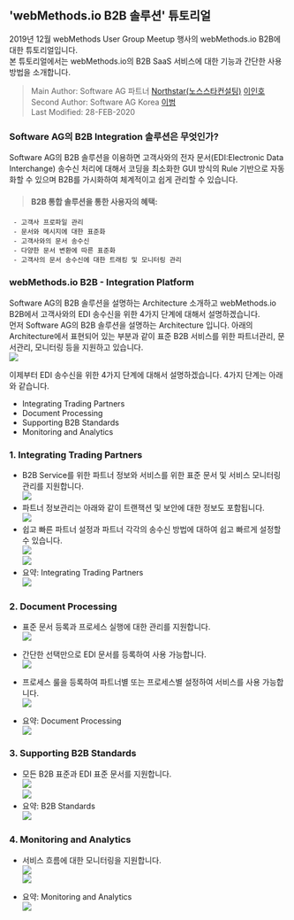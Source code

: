   ## 'webMethods.io B2B 솔루션' 튜토리얼 
  2019년 12월 webMethods User Group Meetup 행사의 webMethods.io B2B에 대한 튜토리얼입니다.  
  본 튜토리얼에서는 webMethods.io의 B2B SaaS 서비스에 대한 기능과 간단한 사용 방법을 소개합니다.   
  
  > Main   Author: Software AG 파트너 [Northstar(노스스타컨설팅)](http://www.northstar.co.kr/) [이인호](mailto:inhovb@northstar.co.kr)  
  > Second Author: Software AG Korea [이범](https://github.com/billybeom)  
  > Last Modified: 28-FEB-2020  
  
  
  ### Software AG의 B2B Integration 솔루션은 무엇인가?
  Software AG의 B2B 솔루션을 이용하면 고객사와의 전자 문서(EDI:Electronic Data Interchange) 송수신 처리에 대해서 코딩을 최소화한 GUI 방식의 Rule 기반으로 자동화할 수 있으며 B2B를 가시화하여 체계적이고 쉽게 관리할 수 있습니다.  
  
  > #### B2B 통합 솔루션을 통한 사용자의 혜택:
     - 고객사 프로파일 관리
     - 문서와 메시지에 대한 표준화
     - 고객사와의 문서 송수신
     - 다양한 문서 변환에 따른 표준화
     - 고객사의 문서 송수신에 대한 트래킹 및 모니터링 관리  
  
  ### webMethods.io B2B - Integration Platform
  Software AG의 B2B 솔루션을 설명하는 Architecture 소개하고 webMethods.io B2B에서 고객사와의 EDI 송수신을 위한 4가지 단계에 대해서 설명하겠습니다.   
  먼저 Software AG의 B2B 솔루션을 설명하는 Architecture 입니다. 아래의 Architecture에서 표현되어 있는 부분과 같이 표준 B2B 서비스를 위한 파트너관리, 문서관리, 모니터링 등을 지원하고 있습니다.  
  ![](./images/01.b2b_architecture.jpg)  
  
  이제부터 EDI 송수신을 위한 4가지 단계에 대해서 설명하겠습니다. 4가지 단계는 아래와 같습니다.  
  * Integrating Trading Partners
  * Document Processing
  * Supporting B2B Standards
  * Monitoring and Analytics

  ### 1. Integrating Trading Partners
  - B2B Service를 위한 파트너 정보와 서비스를 위한 표준 문서 및 서비스 모니터링 관리를 지원합니다.  
  ![](./images/01.b2b_tpa_01.JPG)  
  - 파트너 정보관리는 아래와 같이 트랜잭션 및 보안에 대한 정보도 포함됩니다.  
  ![](./images/01.b2b_tpa_02.JPG)  
  - 쉽고 빠른 파트너 설정과 파트너 각각의 송수신 방법에 대하여 쉽고 빠르게 설정할 수 있습니다.  
  ![](./images/01.b2b_tpa_03.JPG)  
  ![](./images/01.b2b_tpa_04.JPG)  
  - 요약: Integrating Trading Partners  
  ![](./images/01.b2b_tpa_05.JPG)  
  
  ### 2. Document Processing
 
  - 표준 문서 등록과 프로세스 실행에 대한 관리를 지원합니다.  
  ![](./images/01.b2b_dp_01.JPG)  

  - 간단한 선택만으로 EDI 문서를 등록하여 사용 가능합니다.  
  ![](./images/01.b2b_dp_02.JPG)  

  - 프로세스 룰을 등록하여 파트너별 또는 프로세스별 설정하여 서비스를 사용 가능합니다.  
  ![](./images/01.b2b_dp_03.JPG)  

  - 요약: Document Processing  
  ![](./images/01.b2b_dp_04.JPG)  

  ### 3. Supporting B2B Standards
  
  - 모든 B2B 표준과 EDI 표준 문서를 지원합니다.  
  ![](./images/01.b2b_support_01.JPG)  
  ![](./images/01.b2b_support_02.JPG)  
  - 요약: B2B Standards  
  ![](./images/01.b2b_support_03.JPG)  

  ### 4. Monitoring and Analytics
  
  - 서비스 흐름에 대한 모니터링을 지원합니다.  
  ![](./images/01.b2b_ma_01.JPG)  
  ![](./images/01.b2b_ma_02.JPG)  

  - 요약: Monitoring and Analytics  
  ![](./images/01.b2b_ma_03.JPG)  
  
  

